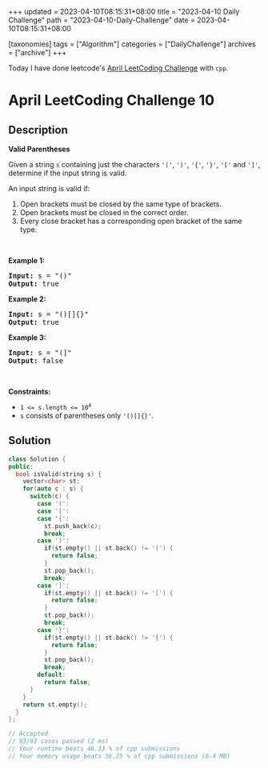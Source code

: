 +++
updated = 2023-04-10T08:15:31+08:00
title = "2023-04-10 Daily Challenge"
path = "2023-04-10-Daily-Challenge"
date = 2023-04-10T08:15:31+08:00

[taxonomies]
tags = ["Algorithm"]
categories = ["DailyChallenge"]
archives = ["archive"]
+++

Today I have done leetcode's [April LeetCoding Challenge](https://leetcode.com/problems/valid-parentheses/) with `cpp`.

<!-- more -->

# April LeetCoding Challenge 10

## Description

**Valid Parentheses**

<p>Given a string <code>s</code> containing just the characters <code>&#39;(&#39;</code>, <code>&#39;)&#39;</code>, <code>&#39;{&#39;</code>, <code>&#39;}&#39;</code>, <code>&#39;[&#39;</code> and <code>&#39;]&#39;</code>, determine if the input string is valid.</p>

<p>An input string is valid if:</p>

<ol>
	<li>Open brackets must be closed by the same type of brackets.</li>
	<li>Open brackets must be closed in the correct order.</li>
	<li>Every close bracket has a corresponding open bracket of the same type.</li>
</ol>

<p>&nbsp;</p>
<p><strong class="example">Example 1:</strong></p>

<pre>
<strong>Input:</strong> s = &quot;()&quot;
<strong>Output:</strong> true
</pre>

<p><strong class="example">Example 2:</strong></p>

<pre>
<strong>Input:</strong> s = &quot;()[]{}&quot;
<strong>Output:</strong> true
</pre>

<p><strong class="example">Example 3:</strong></p>

<pre>
<strong>Input:</strong> s = &quot;(]&quot;
<strong>Output:</strong> false
</pre>

<p>&nbsp;</p>
<p><strong>Constraints:</strong></p>

<ul>
	<li><code>1 &lt;= s.length &lt;= 10<sup>4</sup></code></li>
	<li><code>s</code> consists of parentheses only <code>&#39;()[]{}&#39;</code>.</li>
</ul>


## Solution

``` cpp
class Solution {
public:
  bool isValid(string s) {
    vector<char> st;
    for(auto c : s) {
      switch(c) {
        case '(':
        case '[':
        case '{':
          st.push_back(c);
          break;
        case ')':
          if(st.empty() || st.back() != '(') {
            return false;
          }
          st.pop_back();
          break;
        case ']':
          if(st.empty() || st.back() != '[') {
            return false;
          }
          st.pop_back();
          break;
        case '}':
          if(st.empty() || st.back() != '{') {
            return false;
          }
          st.pop_back();
          break;
        default:
          return false;
      }
    }
    return st.empty();
  }
};

// Accepted
// 93/93 cases passed (2 ms)
// Your runtime beats 46.33 % of cpp submissions
// Your memory usage beats 56.25 % of cpp submissions (6.4 MB)
```

